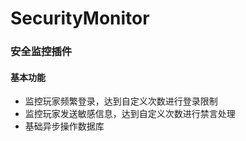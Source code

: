 # SecurityMonitor
### 安全监控插件
#### 基本功能
* 监控玩家频繁登录，达到自定义次数进行登录限制
* 监控玩家发送敏感信息，达到自定义次数进行禁言处理
* 基础异步操作数据库
